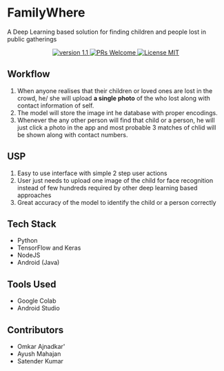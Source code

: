 # FamilyWhere
A Deep Learning based solution for finding children and people lost in public gatherings

<p align="center">
<a href="https://https://github.com/ay2306/FamilyWhere">
    <img src="https://img.shields.io/badge/version-1.1-blue.svg" alt="version 1.1">
</a>
<a href="https://https://github.com/ay2306/FamilyWhere/pulls">
    <img src="https://img.shields.io/badge/PRs-Welome-brightgreen.svg" alt="PRs Welcome">
</a>
<a href="https://https://github.com/ay2306/FamilyWhere/blob/master/LICENSE">
    <img src="https://img.shields.io/apm/l/vim-mode.svg" alt="License MIT">
</a>
</p>

## Workflow

1. When anyone realises that their children or loved ones are lost in the crowd, he/ she will upload **a single photo** of the who lost along with contact information of self.
2. The model will store the image int he database with proper encodings.
3. Whenever the any other person will find that child or a person, he will just click a photo in the app and most probable 3 matches of chlid will be shown along with contact numbers.

## USP
1. Easy to use interface with simple 2 step user actions
2. User just needs to upload one image of the child for face recognition instead of few hundreds required by other deep learning based approaches
3. Great accuracy of the model to identify the child or a person correctly

## Tech Stack

- Python
- TensorFlow and Keras
- NodeJS
- Android (Java)

## Tools Used

- Google Colab
- Android Studio

## Contributors

- Omkar Ajnadkar'
- Ayush Mahajan
- Satender Kumar
